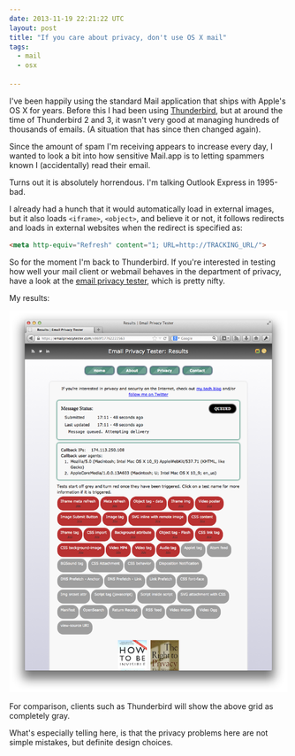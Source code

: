 ```yaml
---
date: 2013-11-19 22:21:22 UTC
layout: post
title: "If you care about privacy, don't use OS X mail"
tags:
  - mail 
  - osx

---
```



I've been happily using the standard Mail application that ships with Apple's
OS X for years. Before this I had been using [Thunderbird][1], but at around
the time of Thunderbird 2 and 3, it wasn't very good at managing hundreds of
thousands of emails. (A situation that has since then changed again).

Since the amount of spam I'm receiving appears to increase every day, I wanted
to look a bit into how sensitive Mail.app is to letting spammers known I
(accidentally) read their email.

Turns out it is absolutely horrendous. I'm talking Outlook Express in 1995-bad.

I already had a hunch that it would automatically load in external images, but
it also loads `<iframe>`, `<object>`, and believe it or not, it follows
redirects and loads in external websites when the redirect is specified as:

```html
<meta http-equiv="Refresh" content="1; URL=http://TRACKING_URL/">
```

So for the moment I'm back to Thunderbird. If you're interested in testing
how well your mail client or webmail behaves in the department of privacy,
have a look at the [email privacy tester][2], which is pretty nifty.

My results:

<a href="/resources/images/posts/emailprivacy.png"><img src="/resources/images/posts/emailprivacy.png" style="max-width: 100%"/></a>

For comparison, clients such as Thunderbird will show the above grid as
completely gray.

What's especially telling here, is that the privacy problems here are not
simple mistakes, but definite design choices.

[1]: http://www.mozilla.org/en-US/thunderbird/
[2]: https://emailprivacytester.com/
